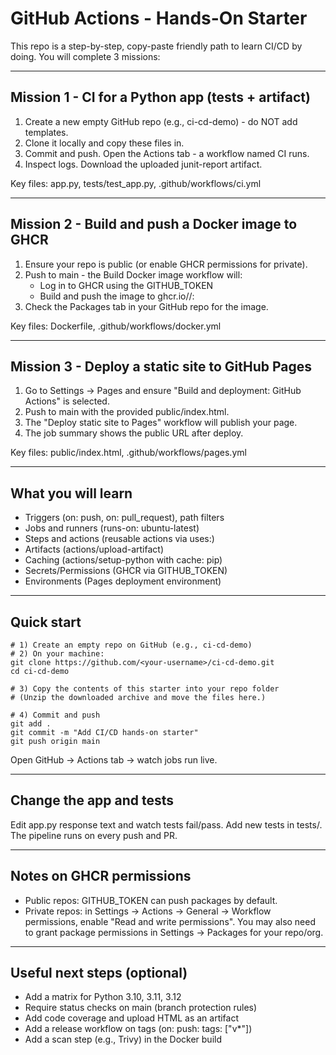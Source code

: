 # GitHub Actions - Hands-On Starter

This repo is a step-by-step, copy-paste friendly path to learn CI/CD by doing.
You will complete 3 missions:

---

## Mission 1 - CI for a Python app (tests + artifact)
1) Create a new empty GitHub repo (e.g., ci-cd-demo) - do NOT add templates.
2) Clone it locally and copy these files in.
3) Commit and push. Open the Actions tab - a workflow named CI runs.
4) Inspect logs. Download the uploaded junit-report artifact.

Key files: app.py, tests/test_app.py, .github/workflows/ci.yml

---

## Mission 2 - Build and push a Docker image to GHCR
1) Ensure your repo is public (or enable GHCR permissions for private).
2) Push to main - the Build Docker image workflow will:
   - Log in to GHCR using the GITHUB_TOKEN
   - Build and push the image to ghcr.io/<owner>/<repo>:<sha>
3) Check the Packages tab in your GitHub repo for the image.

Key files: Dockerfile, .github/workflows/docker.yml

---

## Mission 3 - Deploy a static site to GitHub Pages
1) Go to Settings -> Pages and ensure "Build and deployment: GitHub Actions" is selected.
2) Push to main with the provided public/index.html.
3) The "Deploy static site to Pages" workflow will publish your page.
4) The job summary shows the public URL after deploy.

Key files: public/index.html, .github/workflows/pages.yml

---

## What you will learn
- Triggers (on: push, on: pull_request), path filters
- Jobs and runners (runs-on: ubuntu-latest)
- Steps and actions (reusable actions via uses:)
- Artifacts (actions/upload-artifact)
- Caching (actions/setup-python with cache: pip)
- Secrets/Permissions (GHCR via GITHUB_TOKEN)
- Environments (Pages deployment environment)

---

## Quick start

```
# 1) Create an empty repo on GitHub (e.g., ci-cd-demo)
# 2) On your machine:
git clone https://github.com/<your-username>/ci-cd-demo.git
cd ci-cd-demo

# 3) Copy the contents of this starter into your repo folder
# (Unzip the downloaded archive and move the files here.)

# 4) Commit and push
git add .
git commit -m "Add CI/CD hands-on starter"
git push origin main
```

Open GitHub -> Actions tab -> watch jobs run live.

---

## Change the app and tests
Edit app.py response text and watch tests fail/pass.
Add new tests in tests/. The pipeline runs on every push and PR.

---

## Notes on GHCR permissions
- Public repos: GITHUB_TOKEN can push packages by default.
- Private repos: in Settings -> Actions -> General -> Workflow permissions, enable
  "Read and write permissions". You may also need to grant package permissions in
  Settings -> Packages for your repo/org.

---

## Useful next steps (optional)
- Add a matrix for Python 3.10, 3.11, 3.12
- Require status checks on main (branch protection rules)
- Add code coverage and upload HTML as an artifact
- Add a release workflow on tags (on: push: tags: ["v*"])
- Add a scan step (e.g., Trivy) in the Docker build
